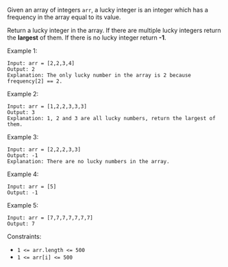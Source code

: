 Given an array of integers `arr`, a lucky integer is an integer which has a frequency in the array equal to its value.

Return a lucky integer in the array. If there are multiple lucky integers return the **largest** of them. If there is no lucky integer return **-1**.

 

Example 1:
```
Input: arr = [2,2,3,4]
Output: 2
Explanation: The only lucky number in the array is 2 because frequency[2] == 2.
```
Example 2:
```
Input: arr = [1,2,2,3,3,3]
Output: 3
Explanation: 1, 2 and 3 are all lucky numbers, return the largest of them.
```
Example 3:
```
Input: arr = [2,2,2,3,3]
Output: -1
Explanation: There are no lucky numbers in the array.
```
Example 4:
```
Input: arr = [5]
Output: -1
```
Example 5:
```
Input: arr = [7,7,7,7,7,7,7]
Output: 7
```

Constraints:

- `1 <= arr.length <= 500`
- `1 <= arr[i] <= 500`